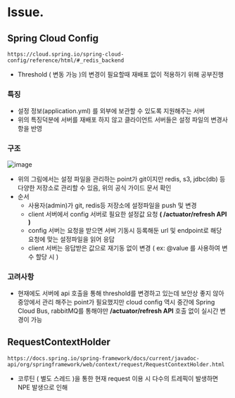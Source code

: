 
# Issue. 
  ## Spring Cloud Config
    https://cloud.spring.io/spring-cloud-config/reference/html/#_redis_backend
   * Threshold ( 변동 가능 )의 변경이 필요할때 재배포 없이 적용하기 위해 공부진행
   ### 특징
   *  설정 정보(application.yml) 를 외부에 보관할 수 있도록 지원해주는 서버
   *  위의 특징덕분에 서버를 재배포 하지 않고 클라이언트 서버들은 설정 파일의 변경사항을 반영
   ### 구조
   ![image](https://user-images.githubusercontent.com/33863965/174000923-51863060-071d-4ba0-892c-5f02292e4bf9.png)
   * 위의 그림에서는 설정 파일을 관리하는 point가 git이지만 redis, s3, jdbc(db) 등 다양한 저장소로 관리할 수 있음, 위의 공식 가이드 문서 확인
   * 순서
      + 사용자(admin)가 git, redis등 저장소에 설정파일을 push 및 변경
      + client 서버에서 config 서버로 필요한 설정값 요청 **( /actuator/refresh API )**
      + config 서버는 요청을 받으면 서버 기동시 등록해둔 url 및 endpoint로 해당 요청에 맞는 설정파일을 읽어 응답
      + client 서버는 응답받은 값으로 재기동 없이 변경 ( ex: @value 를 사용하여 변수 할당 시 )
    
   ### 고려사항
   * 현재에도 서버에 api 호출을 통해 threshold를 변경하고 있는데 보안상 좋지 않아 중앙에서 관리 해주는 point가 필요했지만 cloud config 역시 중간에 Spring Cloud Bus, rabbitMQ를 통해야만 **/actuator/refresh API** 호출 없이 실시간 변경이 가능

  ## RequestContextHolder
    https://docs.spring.io/spring-framework/docs/current/javadoc-api/org/springframework/web/context/request/RequestContextHolder.html
   * 코루틴 ( 별도 스레드 )을 통한 현재 request 이용 시 다수의 트레픽이 발생하면 NPE 발생으로 인해 
